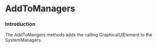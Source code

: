 # AddToManagers

### Introduction

The AddToMangers methods adds the calling GraphicalUiElement to the SystemManagers.
